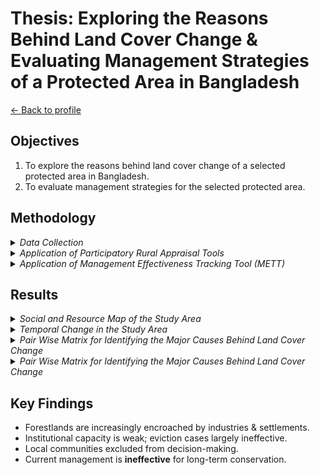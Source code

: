 # Thesis: Exploring the Reasons Behind Land Cover Change & Evaluating Management Strategies of a Protected Area in Bangladesh

[← Back to profile](../)

## Objectives
1. To explore the reasons behind land cover change of a selected protected area in Bangladesh. 
2. To evaluate management strategies for the selected protected area.

## Methodology

<details>
  <summary><em>Data Collection</em></summary>
  <p align="left">
    <img src="./Methodology.jpg" alt="Data Collection" width="80%">
  </p>
</details>

<details>
  <summary><em>Application of Participatory Rural Appraisal Tools</em></summary>
  <p align="left">
    <img src="./Pra.jpg" alt="Application of Participatory Rural Appraisal Tools" width="80%">
  </p>
</details>

<details>
  <summary><em>Application of Management Effectiveness Tracking Tool (METT)</em></summary>
  <p align="left">
    <img src="./methodology%202.jpg" alt="Application of METT Tool" width="80%">
  </p>
</details>

## Results

<details>
  <summary><em>Social and Resource Map of the Study Area</em></summary>
  <p align="left">
    <img src="./Social%20and%20Resource%20Map.jpg" alt="Social and Resource Map" width="80%">
  </p>
</details>

<details>
  <summary><em>Temporal Change in the Study Area</em></summary>
  <p align="left">
    <img src="./Temporal%20change.png.jpg" alt="Temporal Change" width="80%">
  </p>
</details>

<details>
  <summary><em>Pair Wise Matrix for Identifying the Major Causes Behind Land Cover Change</em></summary>
  <p align="left">
    <img src="./Pairwise.jpg" alt="Pmatrix" width="80%">
  </p>
</details>

<details>
  <summary><em>Pair Wise Matrix for Identifying the Major Causes Behind Land Cover Change</em></summary>
  <p align="left">
    <img src="./Pairwise.jpg" alt="Pmatrix" width="80%">
  </p>
</details>

## Key Findings
- Forestlands are increasingly encroached by industries & settlements.  
- Institutional capacity is weak; eviction cases largely ineffective.  
- Local communities excluded from decision-making.  
- Current management is **ineffective** for long-term conservation.


